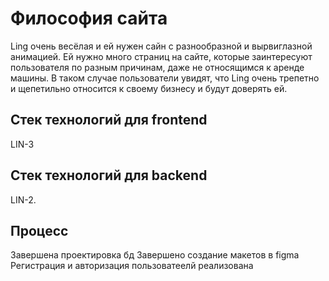 # Философия сайта

Ling очень весёлая и ей нужен сайн с разнообразной и вырвиглазной анимацией. Ей нужно много страниц на сайте, которые заинтересуют пользователя по разным причинам, даже не относящимся к аренде машины. В таком случае пользователи увидят, что Ling очень трепетно и щепетильно относится к своему бизнесу и будут доверять ей.

## Стек технологий для frontend
LIN-3

## Стек технологий для backend
LIN-2.

## Процесс
Завершена проектировка бд
Завершено создание макетов в figma
Регистрация и авторизация пользоватеелй реализована
